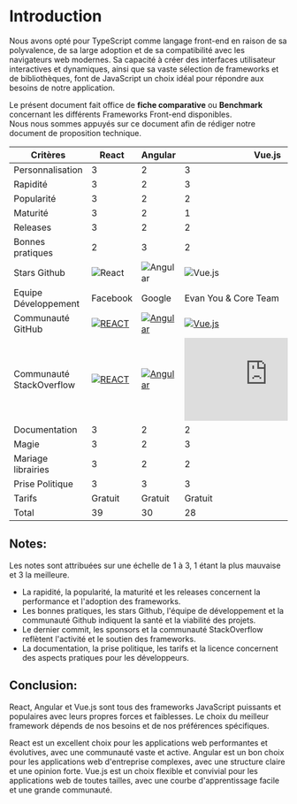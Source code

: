 # Introduction
Nous avons opté pour TypeScript  comme langage front-end en raison de sa polyvalence, de sa large adoption et de sa compatibilité avec les navigateurs web modernes. Sa capacité à créer des interfaces utilisateur interactives et dynamiques, ainsi que sa vaste sélection de frameworks et de bibliothèques, font de JavaScript un choix idéal pour répondre aux besoins de notre application.<br>


Le présent document fait office de **fiche comparative** ou **Benchmark** concernant les différents Frameworks Front-end disponibles.<br>
Nous nous sommes appuyés sur ce document afin de rédiger notre document de proposition technique.<br>

| Critères                 | React | Angular | Vue.js |
| ------------------------ | ----- | ------- | ------ |
| Personnalisation         |   3   |    2    |   3    |
| Rapidité                 |   3   |    2    |   3    |
| Popularité               |   3   |    2    |   2    |
| Maturité                 |   3   |    2    |   1    |
| Releases                 |   3   |    2    |   2    |
| Bonnes pratiques         |   2   |    3    |   2    |
| Stars Github             |  ![React](https://img.shields.io/github/stars/facebook/react?style=social)    |   ![Angular](https://img.shields.io/github/stars/angular/angular?style=social)     | ![Vue.js](https://img.shields.io/github/stars/vuejs/vue?style=social)      |
| Equipe Développement     |   Facebook    |   Google     |  Evan You & Core Team     |
Communauté GitHub | [![REACT](https://img.shields.io/github/contributors/facebook/react?style=social)](https://github.com/facebook/react) | [![Angular](https://img.shields.io/github/contributors/angular/angular?style=social)](https://github.com/angular/angular) | [![Vue.js](https://img.shields.io/github/contributors/vuejs/vue?style=social)](https://github.com/vuejs/vue)
Communauté StackOverflow | [![REACT](https://img.shields.io/stackexchange/stackoverflow/t/reactjs?label=React&logo=react&style=social)](https://stackoverflow.com/questions/tagged/reactjs?tab=Newest) | [![Angular](https://img.shields.io/stackexchange/stackoverflow/t/angular?label=Angular&logo=angular&style=social)](https://stackoverflow.com/questions/tagged/angular) | [![Vue.js](https://img.shields.io/stackexchange/stackoverflow/t/vue.js?label=Vue.js&logo=vue.js&style=social)](https://stackoverflow.com/questions/tagged/vue.js)
| Documentation            |   3   |    2    |   2    |
| Magie                    |   3   |    2    |   3    |
| Mariage librairies       |   3   |    2    |   2    |
| Prise Politique          |   3   |    3    |   3    |
| Tarifs                   |   Gratuit   |    Gratuit    |   Gratuit    |
| Total                    |  39 |   30    |  28    |


## Notes:

Les notes sont attribuées sur une échelle de 1 à 3, 1 étant la plus mauvaise et 3 la meilleure.
- La rapidité, la popularité, la maturité et les releases concernent la performance et l'adoption des frameworks.
- Les bonnes pratiques, les stars Github, l'équipe de développement et la communauté Github indiquent la santé et la viabilité des projets.
- Le dernier commit, les sponsors et la communauté StackOverflow reflètent l'activité et le soutien des frameworks.
- La documentation, la prise politique, les tarifs et la licence concernent des aspects pratiques pour les développeurs.


## Conclusion:

React, Angular et Vue.js sont tous des frameworks JavaScript puissants et populaires avec leurs propres forces et faiblesses. Le choix du meilleur framework dépends de nos besoins et de nos préférences spécifiques.

React est un excellent choix pour les applications web performantes et évolutives, avec une communauté vaste et active.
Angular est un bon choix pour les applications web d'entreprise complexes, avec une structure claire et une opinion forte.
Vue.js est un choix flexible et convivial pour les applications web de toutes tailles, avec une courbe d'apprentissage facile et une grande communauté.


